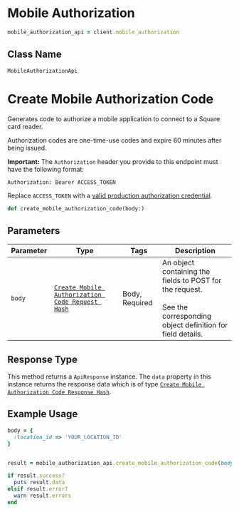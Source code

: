 # Mobile Authorization

```ruby
mobile_authorization_api = client.mobile_authorization
```

## Class Name

`MobileAuthorizationApi`


# Create Mobile Authorization Code

Generates code to authorize a mobile application to connect to a Square card reader.

Authorization codes are one-time-use codes and expire 60 minutes after being issued.

__Important:__ The `Authorization` header you provide to this endpoint must have the following format:

```
Authorization: Bearer ACCESS_TOKEN
```

Replace `ACCESS_TOKEN` with a
[valid production authorization credential](https://developer.squareup.com/docs/build-basics/access-tokens).

```ruby
def create_mobile_authorization_code(body:)
```

## Parameters

| Parameter | Type | Tags | Description |
|  --- | --- | --- | --- |
| `body` | [`Create Mobile Authorization Code Request Hash`](../../doc/models/create-mobile-authorization-code-request.md) | Body, Required | An object containing the fields to POST for the request.<br><br>See the corresponding object definition for field details. |

## Response Type

This method returns a `ApiResponse` instance. The `data` property in this instance returns the response data which is of type [`Create Mobile Authorization Code Response Hash`](../../doc/models/create-mobile-authorization-code-response.md).

## Example Usage

```ruby
body = {
  :location_id => 'YOUR_LOCATION_ID'
}


result = mobile_authorization_api.create_mobile_authorization_code(body: body)

if result.success?
  puts result.data
elsif result.error?
  warn result.errors
end
```

